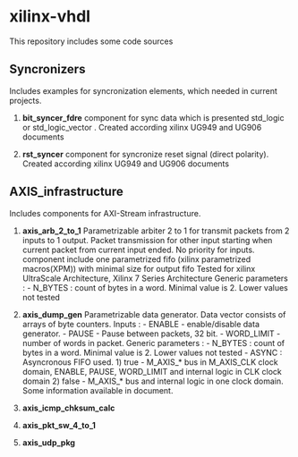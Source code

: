 # xilinx-vhdl
This repository includes some code sources

## Syncronizers 
Includes examples for syncronization elements, which needed in current projects. 

1. **bit_syncer_fdre**
component for sync data which is presented std_logic or std_logic_vector .
Created according xilinx UG949 and UG906 documents

2. **rst_syncer** 
component for syncronize reset signal (direct polarity). 
Created according xilinx UG949 and UG906 documents

## AXIS_infrastructure
Includes components for AXI-Stream infrastructure. 

1. **axis_arb_2_to_1**
	Parametrizable arbiter 2 to 1 for transmit packets from 2 inputs to 1 output. 
	Packet transmission for other input starting when current packet from current input ended. No priority for inputs.
	component include one parametrized fifo (xilinx parametrized macros(XPM)) with minimal size for output fifo
	Tested for xilinx UltraScale Architecture, Xilinx 7 Series Architecture
	Generic parameters : 
		- N_BYTES : count of bytes in a word. Minimal value is 2. Lower values not tested


2. **axis_dump_gen**
	Parametrizable data generator. Data vector consists of arrays of byte counters.
	Inputs : 
		- ENABLE - enable/disable data generator.
		- PAUSE - Pause between packets, 32 bit.
		- WORD_LIMIT - number of words in packet. 
	Generic parameters : 
		- N_BYTES : count of bytes in a word. Minimal value is 2. Lower values not tested
		- ASYNC : Asyncronous FIFO used. 
			1) true - M_AXIS_* bus in M_AXIS_CLK clock domain, ENABLE, PAUSE, WORD_LIMIT and internal logic in CLK clock domain
			2) false - M_AXIS_* bus and internal logic in one clock domain.
	Some information available in document.
	

3. **axis_icmp_chksum_calc**
	

4. **axis_pkt_sw_4_to_1**


5. **axis_udp_pkg**

